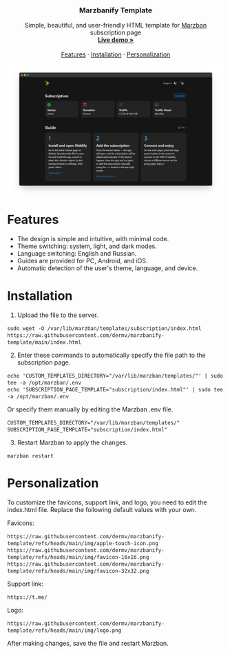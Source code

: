 <h3 align="center">Marzbanify Template</h3>

<p align="center">
  Simple, beautiful, and user-friendly HTML template for <a href="https://github.com/Gozargah/Marzban">Marzban</a> subscription page
  <br>
  <a href="https://denisromanov.ru/projects/marzbanify-template-demo"><strong>Live demo »</strong></a>
  <br>
  <br>
  <a href="https://github.com/dermv/marzbanify-template/tree/main#features">Features</a>
  ·
  <a href="https://github.com/dermv/marzbanify-template/tree/main#installation">Installation</a>
  ·
  <a href="https://github.com/dermv/marzbanify-template/tree/main#personalization">Personalization</a>
</p>

<p>
  <picture>
    <source media="(prefers-color-scheme: dark)" srcset="./.github/assets/dark.png">
    <source media="(prefers-color-scheme: light)" srcset="./.github/assets/light.png">
    <img alt="Marzbanify Template" src="./.github/assets/dark.png">
  </picture>
</p>

# Features

- The design is simple and intuitive, with minimal code.
- Theme switching: system, light, and dark modes.
- Language switching: English and Russian.
- Guides are provided for PC, Android, and iOS.
- Automatic detection of the user's theme, language, and device.

# Installation

1. Upload the file to the server.
```
sudo wget -O /var/lib/marzban/templates/subscription/index.html https://raw.githubusercontent.com/dermv/marzbanify-template/main/index.html
```
2. Enter these commands to automatically specify the file path to the subscription page.
```
echo 'CUSTOM_TEMPLATES_DIRECTORY="/var/lib/marzban/templates/"' | sudo tee -a /opt/marzban/.env
echo 'SUBSCRIPTION_PAGE_TEMPLATE="subscription/index.html"' | sudo tee -a /opt/marzban/.env
```
Or specify them manually by editing the Marzban .env file.
```
CUSTOM_TEMPLATES_DIRECTORY="/var/lib/marzban/templates/"
SUBSCRIPTION_PAGE_TEMPLATE="subscription/index.html"
```
3. Restart Marzban to apply the changes.
```
marzban restart
```

# Personalization

To customize the favicons, support link, and logo, you need to edit the index.html file. Replace the following default values with your own.

Favicons:
```
https://raw.githubusercontent.com/dermv/marzbanify-template/refs/heads/main/img/apple-touch-icon.png
https://raw.githubusercontent.com/dermv/marzbanify-template/refs/heads/main/img/favicon-16x16.png
https://raw.githubusercontent.com/dermv/marzbanify-template/refs/heads/main/img/favicon-32x32.png
```
Support link:
```
https://t.me/
```
Logo:
```
https://raw.githubusercontent.com/dermv/marzbanify-template/refs/heads/main/img/logo.png
```

After making changes, save the file and restart Marzban.
